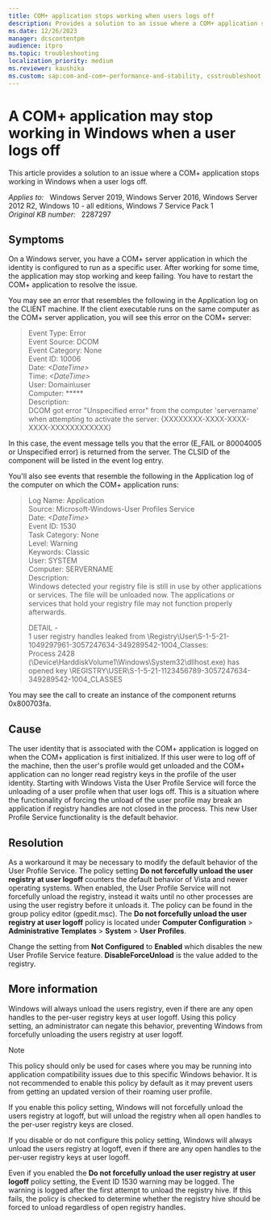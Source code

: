 ```yaml
---
title: COM+ application stops working when users logs off
description: Provides a solution to an issue where a COM+ application stops working when a user logs off Windows.
ms.date: 12/26/2023
manager: dcscontentpm
audience: itpro
ms.topic: troubleshooting
localization_priority: medium
ms.reviewer: kaushika
ms.custom: sap:com-and-com+-performance-and-stability, csstroubleshoot
---
```

# A COM+ application may stop working in Windows when a user logs off

This article provides a solution to an issue where a COM+ application stops working in Windows when a user logs off.

_Applies to:_ &nbsp; Windows Server 2019, Windows Server 2016, Windows Server 2012 R2, Windows 10 - all editions, Windows 7 Service Pack 1  
_Original KB number:_ &nbsp; 2287297

## Symptoms

On a Windows server, you have a COM+ server application in which the identity is configured to run as a specific user. After working for some time, the application may stop working and keep failing. You have to restart the COM+ application to resolve the issue.

You may see an error that resembles the following in the Application log on the CLIENT machine. If the client executable runs on the same computer as the COM+ server application, you will see this error on the COM+ server:

> Event Type:        Error  
Event Source:    DCOM  
Event Category:                None  
Event ID:              10006  
Date:                     *\<DateTime>*  
Time:                    *\<DateTime>*  
User:                     Domain\user  
Computer:          *****  
Description:  
DCOM got error "Unspecified error" from the computer 'servername' when attempting to activate the server: {XXXXXXXX-XXXX-XXXX-XXXX-XXXXXXXXXXXX}

In this case, the event message tells you that the error (E_FAIL or 80004005 or Unspecified error) is returned from the server. The CLSID of the component will be listed in the event log entry.

You'll also see events that resemble the following in the Application log of the computer on which the COM+ application runs:

> Log Name:      Application  
Source:        Microsoft-Windows-User Profiles Service  
Date:          *\<DateTime>*  
Event ID:      1530  
Task Category: None  
Level:         Warning  
Keywords:      Classic  
User:          SYSTEM  
Computer:      SERVERNAME  
Description:  
Windows detected your registry file is still in use by other applications or services. The file will be unloaded now. The applications or services that hold your registry file may not function properly afterwards.
>
> DETAIL -  
1 user registry handles leaked from \Registry\User\S-1-5-21-1049297961-3057247634-349289542-1004_Classes:  
Process 2428 (\Device\HarddiskVolume1\Windows\System32\dllhost.exe) has opened key \REGISTRY\USER\S-1-5-21-1123456789-3057247634-349289542-1004_CLASSES

You may see the call to create an instance of the component returns 0x800703fa.

## Cause

The user identity that is associated with the COM+ application is logged on when the COM+ application is first initialized. If this user were to log off of the machine, then the user's profile would get unloaded and the COM+ application can no longer read registry keys in the profile of the user identity. Starting with Windows Vista the User Profile Service will force the unloading of a user profile when that user logs off. This is a situation where the functionality of forcing the unload of the user profile may break an application if registry handles are not closed in the process. This new User Profile Service functionality is the default behavior.

## Resolution

As a workaround it may be necessary to modify the default behavior of the User Profile Service. The policy setting **Do not forcefully unload the user registry at user logoff** counters the default behavior of Vista and newer operating systems. When enabled, the User Profile Service will not forcefully unload the registry, instead it waits until no other processes are using the user registry before it unloads it. The policy can be found in the group policy editor (gpedit.msc). The **Do not forcefully unload the user registry at user logoff** policy is located under **Computer Configuration** > **Administrative Templates** > **System** > **User Profiles**.

Change the setting from **Not Configured** to **Enabled** which disables the new User Profile Service feature. **DisableForceUnload** is the value added to the registry.

## More information

Windows will always unload the users registry, even if there are any open handles to the per-user registry keys at user logoff. Using this policy setting, an administrator can negate this behavior, preventing Windows from forcefully unloading the users registry at user logoff.

> [!NOTE]
> This policy should only be used for cases where you may be running into application compatibility issues due to this specific Windows behavior. It is not recommended to enable this policy by default as it may prevent users from getting an updated version of their roaming user profile.

If you enable this policy setting, Windows will not forcefully unload the users registry at logoff, but will unload the registry when all open handles to the per-user registry keys are closed.

If you disable or do not configure this policy setting, Windows will always unload the users registry at logoff, even if there are any open handles to the per-user registry keys at user logoff.

Even if you enabled the **Do not forcefully unload the user registry at user logoff** policy setting, the Event ID 1530 warning may be logged. The warning is logged after the first attempt to unload the registry hive. If this fails, the policy is checked to determine whether the registry hive should be forced to unload regardless of open registry handles.
